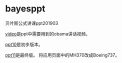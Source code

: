 # bayesppt
贝叶斯公式讲课ppt201903

[video]()是ppt中需要用到的obama讲话视频。

[ppt10](https://github.com/leonStone/bayesppt/blob/master/%E8%B4%9D%E5%8F%B6%E6%96%AF%E7%A8%BF10-lmy.pptx)是初步版本。

[ppt11](https://github.com/leonStone/bayesppt/blob/master/%E8%B4%9D%E5%8F%B6%E6%96%AF%E7%A8%BF11.pptx)是最终版。
将应用页面中的MH370改成Boeing737。
